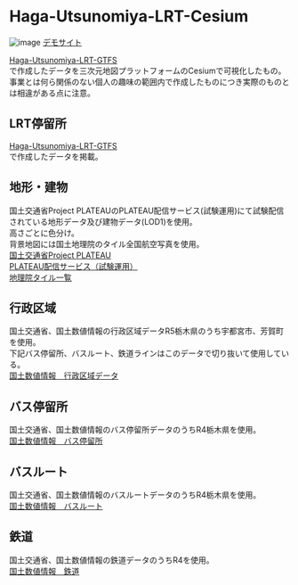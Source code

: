 # Haga-Utsunomiya-LRT-Cesium
![image](https://github.com/magn01ia/Haga-Utsunomiya-LRT-Cesium/assets/84883260/1d5906bb-b115-4c4e-8049-196805d54a29)
[デモサイト](https://magn01ia.github.io/Haga-Utsunomiya-LRT-Cesium/)  

[Haga-Utsunomiya-LRT-GTFS ](https://github.com/magn01ia/Haga-Utsunomiya-LRT-GTFS)  
で作成したデータを三次元地図プラットフォームのCesiumで可視化したもの。  
事業とは何ら関係のない個人の趣味の範囲内で作成したものにつき実際のものとは相違がある点に注意。

## LRT停留所
[Haga-Utsunomiya-LRT-GTFS ](https://github.com/magn01ia/Haga-Utsunomiya-LRT-GTFS)  
で作成したデータを掲載。  

## 地形・建物
国土交通省Project PLATEAUのPLATEAU配信サービス(試験運用)にて試験配信されている地形データ及び建物データ(LOD1)を使用。  
高さごとに色分け。  
背景地図には国土地理院のタイル全国航空写真を使用。  
[国土交通省Project PLATEAU](https://www.mlit.go.jp/plateau/)  
[PLATEAU配信サービス（試験運用）](https://github.com/Project-PLATEAU/plateau-streaming-tutorial/tree/main)  
[地理院タイル一覧](https://maps.gsi.go.jp/development/ichiran.html)  

## 行政区域  
国土交通省、国土数値情報の行政区域データR5栃木県のうち宇都宮市、芳賀町を使用。  
下記バス停留所、バスルート、鉄道ラインはこのデータで切り抜いて使用している。  
[国土数値情報　行政区域データ](https://nlftp.mlit.go.jp/ksj/gml/datalist/KsjTmplt-N03-v3_1.html)

## バス停留所  
国土交通省、国土数値情報のバス停留所データのうちR4栃木県を使用。  
[国土数値情報　バス停留所](https://nlftp.mlit.go.jp/ksj/gml/datalist/KsjTmplt-P11-v3_0.html)  

## バスルート
国土交通省、国土数値情報のバスルートデータのうちR4栃木県を使用。  
[国土数値情報　バスルート](https://nlftp.mlit.go.jp/ksj/gml/datalist/KsjTmplt-N07-v2_0.html)  

## 鉄道
国土交通省、国土数値情報の鉄道データのうちR4を使用。  
[国土数値情報　鉄道](https://nlftp.mlit.go.jp/ksj/gml/datalist/KsjTmplt-N02-v3_1.html)  
